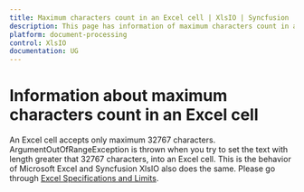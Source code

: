 ```yaml
---
title: Maximum characters count in an Excel cell | XlsIO | Syncfusion
description: This page has information of maximum characters count in an Excel cell in Syncfusion .NET Excel library (XlsIO).
platform: document-processing
control: XlsIO
documentation: UG
---
```


# Information about maximum characters count in an Excel cell

An Excel cell accepts only maximum 32767 characters. ArgumentOutOfRangeException is thrown when you try to set the text with length greater that 32767 characters, into an Excel cell. This is the behavior of Microsoft Excel and Syncfusion XlsIO also does the same. Please go through [Excel Specifications and Limits](https://support.microsoft.com/en-us/office/excel-specifications-and-limits-1672b34d-7043-467e-8e27-269d656771c3).

